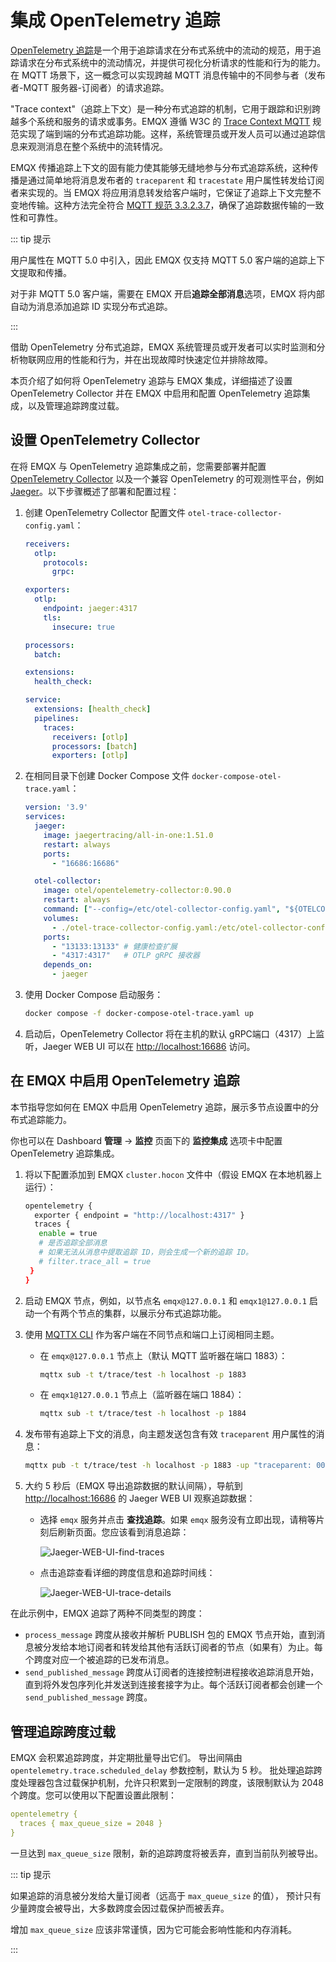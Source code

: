 # 集成 OpenTelemetry 追踪

[OpenTelemetry 追踪](https://opentelemetry.io/docs/concepts/signals/traces/)是一个用于追踪请求在分布式系统中的流动的规范，用于追踪请求在分布式系统中的流动情况，并提供可视化分析请求的性能和行为的能力。在 MQTT 场景下，这一概念可以实现跨越 MQTT 消息传输中的不同参与者（发布者-MQTT 服务器-订阅者）的请求追踪。

"Trace context"（追踪上下文）是一种分布式追踪的机制，它用于跟踪和识别跨越多个系统和服务的请求或事务。EMQX 遵循 W3C 的 [Trace Context MQTT](https://w3c.github.io/trace-context-mqtt/) 规范实现了端到端的分布式追踪功能。这样，系统管理员或开发人员可以通过追踪信息来观测消息在整个系统中的流转情况。

EMQX 传播追踪上下文的固有能力使其能够无缝地参与分布式追踪系统，这种传播是通过简单地将消息发布者的 `traceparent` 和 `tracestate` 用户属性转发给订阅者来实现的。当 EMQX 将应用消息转发给客户端时，它保证了追踪上下文完整不变地传输。这种方法完全符合 [MQTT 规范 3.3.2.3.7](https://docs.oasis-open.org/mqtt/mqtt/v5.0/os/mqtt-v5.0-os.html#_Toc3901116)，确保了追踪数据传输的一致性和可靠性。

::: tip 提示

用户属性在 MQTT 5.0 中引入，因此 EMQX 仅支持 MQTT 5.0 客户端的追踪上下文提取和传播。

对于非 MQTT 5.0 客户端，需要在 EMQX 开启**追踪全部消息**选项，EMQX 将内部自动为消息添加追踪 ID 实现分布式追踪。

:::

借助 OpenTelemetry 分布式追踪，EMQX 系统管理员或开发者可以实时监测和分析物联网应用的性能和行为，并在出现故障时快速定位并排除故障。

本页介绍了如何将 OpenTelemetry 追踪与 EMQX 集成，详细描述了设置 OpenTelemetry Collector 并在 EMQX 中启用和配置 OpenTelemetry 追踪集成，以及管理追踪跨度过载。

## 设置 OpenTelemetry Collector

在将 EMQX 与 OpenTelemetry 追踪集成之前，您需要部署并配置 [OpenTelemetry Collector](https://opentelemetry.io/docs/collector/getting-started) 以及一个兼容 OpenTelemetry 的可观测性平台，例如 [Jaeger](https://www.jaegertracing.io/docs/latest/deployment/)。以下步骤概述了部署和配置过程：

1. 创建 OpenTelemetry Collector 配置文件 `otel-trace-collector-config.yaml`：

   ```yaml
   receivers:
     otlp:
       protocols:
         grpc:
   
   exporters:
     otlp:
       endpoint: jaeger:4317
       tls:
         insecure: true
   
   processors:
     batch:
   
   extensions:
     health_check:
   
   service:
     extensions: [health_check]
     pipelines:
       traces:
         receivers: [otlp]
         processors: [batch]
         exporters: [otlp]
   ```

2. 在相同目录下创建 Docker Compose 文件 `docker-compose-otel-trace.yaml`：

   ```yaml
   version: '3.9'
   services:
     jaeger:
       image: jaegertracing/all-in-one:1.51.0
       restart: always
       ports:
         - "16686:16686"
   
     otel-collector:
       image: otel/opentelemetry-collector:0.90.0
       restart: always
       command: ["--config=/etc/otel-collector-config.yaml", "${OTELCOL_ARGS}"]
       volumes:
         - ./otel-trace-collector-config.yaml:/etc/otel-collector-config.yaml
       ports:
         - "13133:13133" # 健康检查扩展
         - "4317:4317"   # OTLP gRPC 接收器
       depends_on:
         - jaeger
   ```

3. 使用 Docker Compose 启动服务：

   ```bash
   docker compose -f docker-compose-otel-trace.yaml up
   ```

4. 启动后，OpenTelemetry Collector 将在主机的默认 gRPC端口（4317）上监听，Jaeger WEB UI 可以在 [http://localhost:16686](http://localhost:16686/) 访问。

## 在 EMQX 中启用 OpenTelemetry 追踪

本节指导您如何在 EMQX 中启用 OpenTelemetry 追踪，展示多节点设置中的分布式追踪能力。

你也可以在 Dashboard **管理** -> **监控** 页面下的 **监控集成** 选项卡中配置 OpenTelemetry 追踪集成。

1. 将以下配置添加到 EMQX `cluster.hocon` 文件中（假设 EMQX 在本地机器上运行）：

   ```bash
   opentelemetry {
     exporter { endpoint = "http://localhost:4317" }
     traces {
      enable = true
      # 是否追踪全部消息
      # 如果无法从消息中提取追踪 ID，则会生成一个新的追踪 ID。
      # filter.trace_all = true
    }
   }
   ```

2. 启动 EMQX 节点，例如，以节点名 `emqx@127.0.0.1` 和 `emqx1@127.0.0.1` 启动一个有两个节点的集群，以展示分布式追踪功能。

3. 使用 [MQTTX CLI](https://mqttx.app/zh/cli) 作为客户端在不同节点和端口上订阅相同主题。

   - 在 `emqx@127.0.0.1` 节点上（默认 MQTT 监听器在端口 1883）：

     ```bash
     mqttx sub -t t/trace/test -h localhost -p 1883
     ```

   - 在 `emqx1@127.0.0.1` 节点上（监听器在端口 1884）：

     ```bash
     mqttx sub -t t/trace/test -h localhost -p 1884
     ```

4. 发布带有追踪上下文的消息，向主题发送包含有效 `traceparent` 用户属性的消息：

   ```bash
   mqttx pub -t t/trace/test -h localhost -p 1883 -up "traceparent: 00-cce3a024ca134a7cb4b41e048e8d98de-cef47eaa4ebc3fae-01"
   ```

5. 大约 5 秒后（EMQX 导出追踪数据的默认间隔），导航到 [http://localhost:16686](http://localhost:16686/) 的 Jaeger WEB UI 观察追踪数据：

   - 选择 `emqx` 服务并点击 **查找追踪**。如果 `emqx` 服务没有立即出现，请稍等片刻后刷新页面。您应该看到消息追踪：

     ![Jaeger-WEB-UI-find-traces](./assets/jaeger-find-traces-en.png)

   - 点击追踪查看详细的跨度信息和追踪时间线：

     ![Jaeger-WEB-UI-trace-details](./assets/jaeger-trace-details-en.png)

在此示例中，EMQX 追踪了两种不同类型的跨度：

- `process_message` 跨度从接收并解析 PUBLISH 包的 EMQX 节点开始，直到消息被分发给本地订阅者和转发给其他有活跃订阅者的节点（如果有）为止。每个跨度对应一个被追踪的已发布消息。
- `send_published_message` 跨度从订阅者的连接控制进程接收追踪消息开始，直到将外发包序列化并发送到连接套接字为止。每个活跃订阅者都会创建一个 `send_published_message` 跨度。

## 管理追踪跨度过载

EMQX 会积累追踪跨度，并定期批量导出它们。 导出间隔由 `opentelemetry.trace.scheduled_delay` 参数控制，默认为 5 秒。 批处理追踪跨度处理器包含过载保护机制，允许只积累到一定限制的跨度，该限制默认为 2048 个跨度。您可以使用以下配置设置此限制：

```yaml
opentelemetry {
  traces { max_queue_size = 2048 }
}
```

一旦达到 `max_queue_size` 限制，新的追踪跨度将被丢弃，直到当前队列被导出。

::: tip 提示

如果追踪的消息被分发给大量订阅者（远高于 `max_queue_size` 的值）， 预计只有少量跨度会被导出，大多数跨度会因过载保护而被丢弃。

增加 `max_queue_size` 应该非常谨慎，因为它可能会影响性能和内存消耗。

:::
